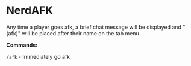 NerdAFK
=======

Any time a player goes afk, a brief chat message will be displayed and "(afk)" will be placed after their name on the tab menu.

**Commands:**

`/afk` - Immediately go afk

